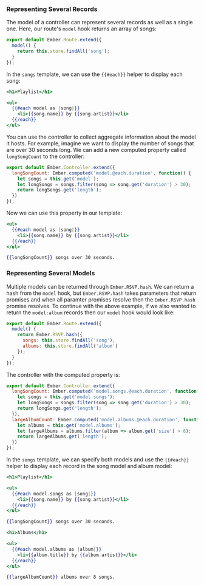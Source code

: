 ### Representing Several Records

The model of a controller can represent several records as well as a single
one. Here, our route's `model` hook returns an array of songs:

```app/routes/songs.js
export default Ember.Route.extend({
  model() {
    return this.store.findAll('song');
  }
});
```

In the `songs` template, we can use the `{{#each}}` helper to display
each song:

```app/templates/songs.hbs
<h1>Playlist</h1>

<ul>
  {{#each model as |song|}}
    <li>{{song.name}} by {{song.artist}}</li>
  {{/each}}
</ul>
```

You can use the controller to collect aggregate information about
the model it hosts. For example, imagine we want to display the
number of songs that are over 30 seconds long. We can add a new computed
property called `longSongCount` to the controller:

```app/controllers/songs.js
export default Ember.Controller.extend({
  longSongCount: Ember.computed('model.@each.duration', function() {
    let songs = this.get('model');
    let longSongs = songs.filter(song => song.get('duration') > 30);
    return longSongs.get('length');
  })
});
```

Now we can use this property in our template:

```app/templates/songs.hbs
<ul>
  {{#each model as |song|}}
    <li>{{song.name}} by {{song.artist}}</li>
  {{/each}}
</ul>

{{longSongCount}} songs over 30 seconds.
```

### Representing Several Models

Multiple models can be returned through `Ember.RSVP.hash`. We can return a hash from the `model` hook, but `Ember.RSVP.hash` takes parameters that return promises and when all paramter promises resolve then the `Ember.RSVP.hash` promise resolves. To continue with the above example, if we also wanted to return the `model:album` records then our `model` hook would look like:

```app/routes/songs.js
export default Ember.Route.extend({
  model() {
    return Ember.RSVP.hash({
      songs: this.store.findAll('song'),
      albums: this.store.findAll('album')
    });
  }
});
```

The controller with the computed property is:

```app/controllers/songs.js
export default Ember.Controller.extend({
  longSongCount: Ember.computed('model.songs.@each.duration', function() {
    let songs = this.get('model.songs');
    let longSongs = songs.filter(song => song.get('duration') > 30);
    return longSongs.get('length');
  }),
  largeAlbumCount: Ember.computed('model.albums.@each.duration', function() {
    let albums = this.get('model.albums');
    let largeAlbums = albums.filter(album => album.get('size') > 8);
    return largeAlbums.get('length');
  })
});
```

In the `songs` template, we can specify both models and use the `{{#each}}` helper to display
each record in the song model and album model:

```app/templates/songs.hbs
<h1>Playlist</h1>

<ul>
  {{#each model.songs as |song|}}
    <li>{{song.name}} by {{song.artist}}</li>
  {{/each}}
</ul>

{{longSongCount}} songs over 30 seconds.

<h1>Albums</h1>

<ul>
  {{#each model.albums as |album|}}
    <li>{{album.title}} by {{album.artist}}</li>
  {{/each}}
</ul>

{{largeAlbumCount}} albums over 8 songs.
```
